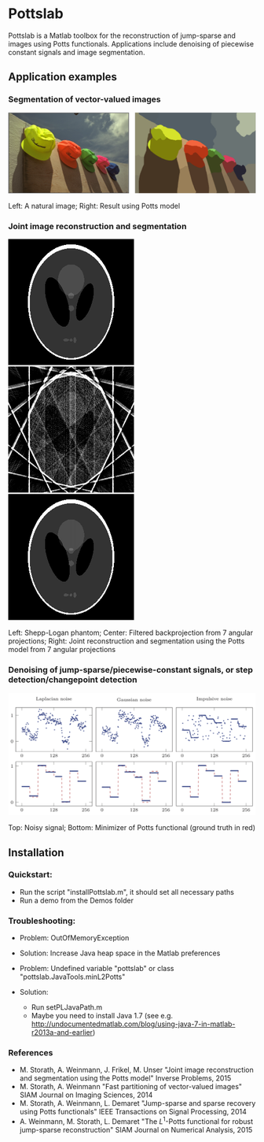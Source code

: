 # Pottslab 

Pottslab is a Matlab toolbox for the reconstruction of 
jump-sparse and images using Potts functionals.
Applications include denoising of piecewise constant signals and 
image segmentation.

## Application examples

### Segmentation of vector-valued images
![Vector-valued segmentation](/Docs/titleImage.png)

Left: A natural image; Right: Result using Potts model

### Joint image reconstruction and segmentation

![Phantom](/Docs/radon/phantom.png)
![Phantom](/Docs/radon/recFBPRamLak.png)
![Phantom](/Docs/radon/recPotts.png)

Left: Shepp-Logan phantom; Center: Filtered backprojection from 7 angular projections; Right: Joint reconstruction and segmentation using the Potts model from 7 angular projections

<!---
![Phantom](/Docs/deconv/noisy.png)
![Phantom](/Docs/deconv/uPottsRho.png)

 Texture segmentation using highdimensional curvelet-based feature vectors --->

### Denoising of jump-sparse/piecewise-constant signals, or step detection/changepoint detection

![Phantom](/Docs/potts1d.png)

Top: Noisy signal; Bottom: Minimizer of Potts functional (ground truth in red)


## Installation 
### Quickstart:
   - Run the script "installPottslab.m", it should set all necessary paths
   - Run a demo from the Demos folder

### Troubleshooting:
   * Problem: OutOfMemoryException
   * Solution: Increase Java heap space in the Matlab preferences

   * Problem: Undefined variable "pottslab" or class "pottslab.JavaTools.minL2Potts"
   * Solution: 
        - Run setPLJavaPath.m
        - Maybe you need to install Java 1.7 (see e.g. http://undocumentedmatlab.com/blog/using-java-7-in-matlab-r2013a-and-earlier)

### References
- M. Storath, A. Weinmann, J. Frikel, M. Unser
    "Joint image reconstruction and segmentation using the Potts model"
    Inverse Problems, 2015
- M. Storath, A. Weinmann
    "Fast partitioning of vector-valued images"
    SIAM Journal on Imaging Sciences, 2014
- M. Storath, A. Weinmann, L. Demaret
    "Jump-sparse and sparse recovery using Potts functionals"
    IEEE Transactions on Signal Processing, 2014
- A. Weinmann, M. Storath, L. Demaret
    "The $L^1$-Potts functional for robust jump-sparse reconstruction"
    SIAM Journal on Numerical Analysis, 2015

  
